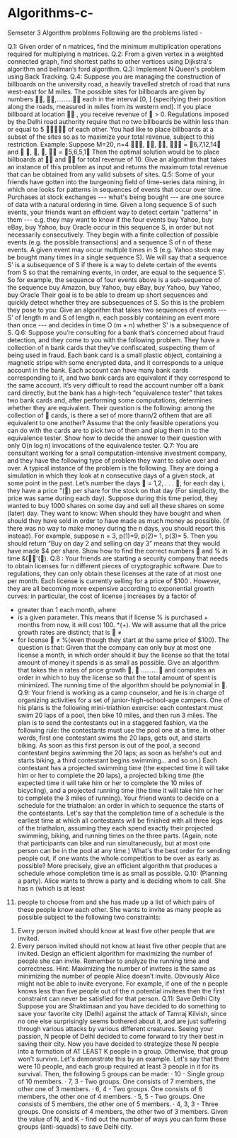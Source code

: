 # Algorithms-c-
Semseter 3 Algorithm problems
Following are the problems listed -


Q.1: Given order of n matrices, find the minimum multiplication operations required
for multiplying n matrices.
Q.2: From a given vertex in a weighted connected graph, find shortest paths to other
vertices using Dijkstra's algorithm and bellman’s ford algorithm.
Q.3: Implement N Queen's problem using Back Tracking.
Q.4: Suppose you are managing the construction of billboards on the university road,
a heavily travelled stretch of road that runs west-east for M miles. The possible sites
for billboards are given by numbers , ,……… each in the interval [0,
]
(specifying their position along the roads, measured in miles from its western end). If
you place billboard at location  , you receive revenue of 
 > 0.
Regulations imposed by the Delhi road authority require that no two billboards be
within less than or equal to 5  of each other. You had like to place billboards at
a subset of the sites so as to maximize your total revenue, subject to this restriction.
Example: Suppose M=20, n=4
, , ,  = 6,7,12,14 and 
, 
, 
, 
 = 5,6,5,1
Then the optimal solution would be to place billboards at  and  for total revenue
of 10.
Give an algorithm that takes an instance of this problem as input and returns the
maximum total revenue that can be obtained from any valid subsets of sites.
Q.5: Some of your friends have gotten into the burgeoning field of time-series data
mining, in which one looks for patterns in sequences of events that occur over time.
Purchases at stock exchanges --- what's being bought --- are one source of data with a
natural ordering in time. Given a long sequence S of such events, your friends want an
efficient way to detect certain "patterns" in them --- e.g. they may want to know if the
four events
buy Yahoo, buy eBay, buy Yahoo, buy Oracle
occur in this sequence S, in order but not necessarily consecutively. They begin with a
finite collection of possible events (e.g. the possible transactions) and a sequence S of
n of these events. A given event may occur multiple times in S (e.g. Yahoo stock may
be bought many times in a single sequence S). We will say that a sequence S' is a
subsequence of S if there is a way to delete certain of the events from S so that the
remaining events, in order, are equal to the sequence S'. So for example, the sequence
of four events above is a sub-sequence of the sequence
buy Amazon, buy Yahoo, buy eBay, buy Yahoo, buy Yahoo, buy Oracle
Their goal is to be able to dream up short sequences and quickly detect whether they
are subsequences of S. So this is the problem they pose to you: Give an algorithm that
takes two sequences of events --- S' of length m and S of length n, each possibly
containing an event more than once --- and decides in time O (m + n) whether S' is a
subsequence of S.
Q.6: Suppose you’re consulting for a bank that’s concerned about fraud detection, and
they come to you with the following problem. They have a collection of n bank cards
that they’ve confiscated, suspecting them of being used in fraud. Each bank card is a
small plastic object, containing a magnetic stripe with some encrypted data, and it
corresponds to a unique account in the bank. Each account can have many bank cards
corresponding to it, and two bank cards are equivalent if they correspond to the same
account. It’s very difficult to read the account number off a bank card directly, but the
bank has a high-tech “equivalence tester” that takes two bank cards and, after
performing some computations, determines whether they are equivalent.
Their question is the following: among the collection of  cards, is there a set of more
thann/2 ofthem that are all equivalent to one another? Assume that the only feasible
operations you can do with the cards are to pick two of them and plug them in to the
equivalence tester. Show how to decide the answer to their question with only O(n log
n) invocations of the equivalence tester.
Q.7: You are consultant working for a small computation-intensive investment
company, and they have the following type of problem they want to solve over and
over. A typical instance of the problem is the following. They are doing a simulation
in which they look at n consecutive days of a given stock, at some point in the past.
Let’s number the days  = 1,2, . . . ; for each day i, they have a price "() per share
for the stock on that day (For simplicity, the price was same during each day).
Suppose during this time period, they wanted to buy 1000 shares on some day and sell
all these shares on some (later) day. They want to know: When should they have
bought and when should they have sold in order to have made as much money as
possible. (If there was no way to make money during the n days, you should report
this instead).
For example, suppose n = 3, p(1)=9, p(2)= 1, p(3)= 5. Then you should return
“Buy on day 2 and selling on day 3” means that they would have made $4 per share.
Show how to find the correct numbers  and % in time &('().
Q.8 : Your friends are starting a security company that needs to obtain licenses for n
different pieces of cryptographic software. Due to regulations, they can only obtain
these licenses at the rate of at most one per month. Each license is currently selling for
a price of $100 . However, they are all becoming more expensive according to
exponential growth curves: in particular, the cost of license j increases by a factor of

* greater than 1 each month, where 
* is a given parameter. This means that if license
% is purchased + months from now, it will cost 100. 
*(+). We will assume that all the
price growth rates are distinct; that is 
 ≠ 
* for license  ≠ %(even though they start
at the same price of $100).
The question is that: Given that the company can only buy at most one license a
month, in which order should it buy the license so that the total amount of money it
spends is as small as possible.
Give an algorithm that takes the n rates of price growth 
,
 ………
 and computes
an order in which to buy the license so that the total amount of spent is minimized.
The running time of the algorithm should be polynomial in .
Q.9: Your friend is working as a camp counselor, and he is in charge of organizing
activities for a set of junior-high-school-age campers. One of his plans is the
following mini-triathlon exercise: each contestant must swim 20 laps of a pool, then
bike 10 miles, and then run 3 miles. The plan is to send the contestants out in a
staggered fashion, via the following rule: the contestants must use the pool one at a
time. In other words, first one contestant swims the 20 laps, gets out, and starts biking.
As soon as this first person is out of the pool, a second contestant begins swimming
the 20 laps; as soon as he/she's out and starts biking, a third contestant begins
swimming... and so on.)
Each contestant has a projected swimming time (the expected time it will take him or
her to complete the 20 laps), a projected biking time (the expected time it will take
him or her to complete the 10 miles of bicycling), and a projected running time (the
time it will take him or her to complete the 3 miles of running). Your friend wants to
decide on a schedule for the triathalon: an order in which to sequence the starts of the
contestants. Let's say that the completion time of a schedule is the earliest time at
which all contestants will be finished with all three legs of the triathalon, assuming
they each spend exactly their projected swimming, biking, and running times on the
three parts. (Again, note that participants can bike and run simultaneously, but at most
one person can be in the pool at any time.) What's the best order for sending people
out, if one wants the whole competition to be over as early as possible? More
precisely, give an efficient algorithm that produces a schedule whose completion time
is as small as possible.
Q.10: (Planning a party).
Alice wants to throw a party and is deciding whom to call. She has n (which is at least
11) people to choose from and she has made up a list of which pairs of these people
know each other. She wants to invite as many people as possible subject to the
following two constraints:
1. Every person invited should know at least five other people that are invited.
2. Every person invited should not know at least five other people that are invited.
Design an efficient algorithm for maximizing the number of people she can invite.
Remember to analyze the running time and correctness.
Hint: Maximizing the number of invitees is the same as minimizing the number of
people Alice doesn’t invite. Obviously Alice might not be able to invite everyone. For
example, if one of the n people knows less than five people out of the n potential
invitees then the first constraint can never be satisfied for that person.
Q.11: Save Delhi City
Suppose you are Shaktimaan and you have decided to do something to save your
favorite city (Delhi) against the attack of Tamraj Kilvish, since no one else
surprisingly seems bothered about it, and are just suffering through various attacks by
various different creatures.
Seeing your passion, N people of Delhi decided to come forward to try their best in
saving their city. Now you have decided to strategize these N people into a formation
of AT LEAST K people in a group. Otherwise, that group won't survive.
Let's demonstrate this by an example. Let's say that there were 10 people, and each
group required at least 3 people in it for its survival. Then, the following 5 groups can
be made:
· 10 - Single group of 10 members.
· 7, 3 - Two groups. One consists of 7 members, the other one of 3 members.
· 6, 4 - Two groups. One consists of 6 members, the other one of 4 members.
· 5, 5 - Two groups. One consists of 5 members, the other one of 5 members.
· 4, 3, 3 - Three groups. One consists of 4 members, the other two of 3 members.
Given the value of N, and K - find out the number of ways you can form these groups
(anti-squads) to save Delhi city.
